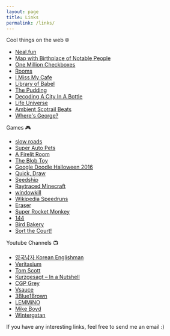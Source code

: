 ```yaml
---
layout: page
title: Links
permalink: /links/
---
```


Cool things on the web 🌐
- [Neal.fun](https://neal.fun/)
- [Map with Birthplace of Notable People](https://tjukanovt.github.io/notable-people)
- [One Million Checkboxes](https://onemillioncheckboxes.com/)
- [Rooms](https://rooms.xyz/)
- [I Miss My Cafe](https://imissmycafe.com/)
- [Library of Babel](https://libraryofbabel.info/)
- [The Pudding](https://pudding.cool/)
- [Decoding A City In A Bottle](https://observablehq.com/@darabos/decoding-a-city-in-a-bottle)
- [Life Universe](https://oimo.io/works/life/)
- [Ambient Scotrail Beats](https://www.matteason.co.uk/scotbeats/)
- [Where's George?](https://www.wheresgeorge.com/)

Games 🎮
- [slow roads](https://slowroads.io/)
- [Super Auto Pets](https://teamwood.itch.io/super-auto-pets)
- [A Firelit Room](https://adarkroom.doublespeakgames.com/)
- [The Blob Toy](https://oimo.io/works/blob/)
- [Google Doodle Halloween 2016](https://doodles.google/doodle/halloween-2016/)
- [Quick, Draw](https://quickdraw.withgoogle.com/)
- [Seedship](https://philome.la/johnayliff/seedship/play/index.html)
- [Raytraced Minecraft](https://turbowarp.org/869264071/fullscreen?hqpen&offscreen&turbo)
- [windowkill](https://torcado.itch.io/windowkill)
- [Wikipedia Speedruns](https://wikispeedruns.com/)
- [Eraser](https://ringating.itch.io/eraser)
- [Super Rocket Monkey](https://greenboxgames.itch.io/super-rocket-monkey)
- [144](https://doodle-pile.gitlab.io/144/)
- [Bird Bakery](https://sebastianscaini.itch.io/bird-bakery)
- [Sort the Court!](https://graebor.itch.io/sort-the-court)

Youtube Channels 📺
- [영국남자 Korean Englishman](https://www.youtube.com/@koreanenglishman)
- [Veritasium](https://www.youtube.com/@veritasium)
- [Tom Scott](https://www.youtube.com/@TomScottGo)
- [Kurzgesagt – In a Nutshell](https://www.youtube.com/@kurzgesagt)
- [CGP Grey](https://www.youtube.com/@cgpgrey)
- [Vsauce](https://www.youtube.com/@vsauce)
- [3Blue1Brown](https://www.youtube.com/@3blue1brown)
- [LEMMiNO](https://www.youtube.com/@LEMMiNO)
- [Mike Boyd](https://www.youtube.com/@MikeBoyd)
- [Wintergatan](https://www.youtube.com/@Wintergatan)

If you have any interesting links, feel free to send me an email :)